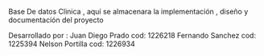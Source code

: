 

Base De datos Clinica , aquí se almacenara la implementación , diseño y documentación del proyecto

Desarrollado por : 
Juan Diego Prado cod: 1226218
Fernando Sanchez cod: 1225394
Nelson Portilla cod: 1226934

